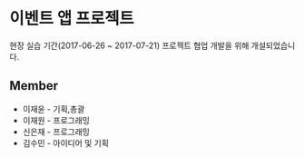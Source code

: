 # 이벤트 앱 프로젝트

현장 실습 기간(2017-06-26 ~ 2017-07-21) 프로젝트 협업 개발을 위해 개설되었습니다.

## Member
* 이재윤 - 기획,총괄
* 이재원 - 프로그래밍
* 신은재 - 프로그래밍
* 김수민 - 아이디어 및 기획

